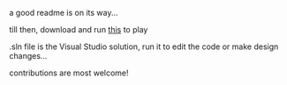 a good readme is on its way...

till then, download and run [this](/bin/Release/TicTacToad.exe) to play

.sln file is the Visual Studio solution, run it to edit the code or make design changes...

contributions are most welcome!
